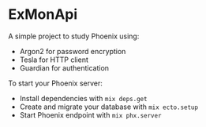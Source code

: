 # ExMonApi

A simple project to study Phoenix using:

- Argon2 for password encryption
- Tesla for HTTP client
- Guardian for authentication

To start your Phoenix server:

- Install dependencies with `mix deps.get`
- Create and migrate your database with `mix ecto.setup`
- Start Phoenix endpoint with `mix phx.server`
